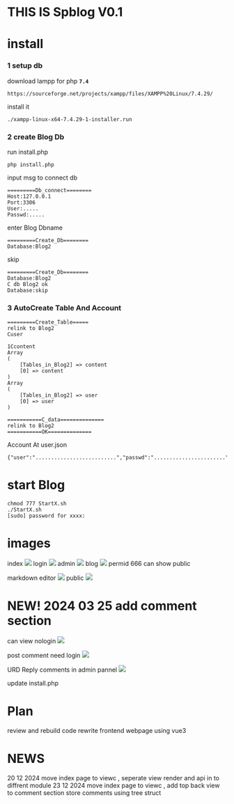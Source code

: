# THIS IS Spblog V0.1
# install
### 1 setup db
download lampp for php **`7.4`**
```$xslt
https://sourceforge.net/projects/xampp/files/XAMPP%20Linux/7.4.29/
```
install it
```$xslt 
./xampp-linux-x64-7.4.29-1-installer.run
```


### 2 create Blog Db
run install.php
```$xslt
php install.php 
```
input msg to connect db
```$xslt
=========Db_connect========
Host:127.0.0.1
Port:3306
User:.....
Passwd:.....
```
enter Blog Dbname
```$xslt
=========Create_Db========
Database:Blog2

```
skip
```$xslt
=========Create_Db========
Database:Blog2
C db Blog2 ok
Database:skip

```

### 3 AutoCreate Table And Account
```$xslt
=========Create_Table=====
relink to Blog2
Cuser

1Ccontent
Array
(
    [Tables_in_Blog2] => content
    [0] => content
)
Array
(
    [Tables_in_Blog2] => user
    [0] => user
)

===========C_data==============
relink to Blog2
===========OK==============

```

Account At user.json
```$xslt
{"user":"..........................","passwd":"......................."}
```

# start Blog
```$xslt
chmod 777 StartX.sh
./StartX.sh 
[sudo] password for xxxx: 
```

# images
index
[![](./Doc/image/1.png)](./Doc/image/1.png)
login
[![](./Doc/image/2.png)](./Doc/image/2.png)
admin
[![](./Doc/image/3.png)](./Doc/image/3.png)
blog
[![](./Doc/image/4.png)](./Doc/image/4.png)
permid
666 can show public

markdown editor
[![](./Doc/image/5.png)](./Doc/image/5.png)
public
[![](./Doc/image/6.png)](./Doc/image/6.png)

# NEW! 2024 03 25 add comment section 
can view nologin
[![](./Doc/image/7.png)](./Doc/image/7.png)

post comment need login
[![](./Doc/image/8.png)](./Doc/image/8.png)

URD Reply comments in admin pannel
[![](./Doc/image/9.png)](./Doc/image/9.png)

update install.php

# Plan
review and rebuild code 
rewrite frontend webpage using vue3 

# NEWS 
20 12 2024 move index page to viewc , seperate view render and api in to diffrent module
23 12 2024 move index page to viewc , add top back view to comment section store comments using tree struct
